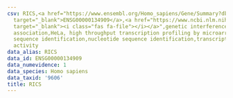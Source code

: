 ```yaml
---
csv: RICS,<a href="https://www.ensembl.org/Homo_sapiens/Gene/Summary?db=core;g=ENSG00000134909"
  target="_blank">ENSG00000134909</a>,<a href="https://www.ncbi.nlm.nih.gov/pubmed/17216044"
  target="_blank"><i class="fas fa-file"></i></a>",genetic interference,functional
  association,HeLa, high throughput transcription profiling by microarray,nucleotide
  sequence identification,nucleotide sequence identification,transcriptional regulation,down-regulates
  activity
data_alias: RICS
data_id: ENSG00000134909
data_numevidence: 1
data_species: Homo sapiens
data_taxid: '9606'
title: RICS
---
```

